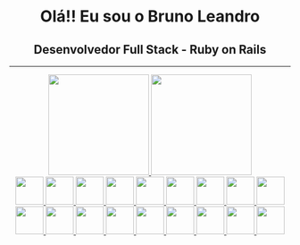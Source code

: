<h1 align="center"> Olá!! Eu sou o Bruno Leandro </h1>
<h2 align="center"> Desenvolvedor Full Stack - Ruby on Rails </h2>

---

<div align="center">
  <a href="https://github.com/rafaballerini">
  <img height="180em" src="https://github-readme-stats.vercel.app/api?username=Bruno-Boni&show_icons=true&theme=dracula&include_all_commits=true&count_private=true"/>
  <img height="180em" src="https://github-readme-stats.vercel.app/api/top-langs/?username=Bruno-Boni&layout=compact&langs_count=7&theme=dracula"/> <br/>
  <img src="https://cdn.jsdelivr.net/gh/devicons/devicon/icons/ruby/ruby-original.svg", height="50em", width="50em"/>
  <img src="https://cdn.jsdelivr.net/gh/devicons/devicon/icons/mysql/mysql-original.svg", height="50em", width="50em"/>
  <img src="https://cdn.jsdelivr.net/gh/devicons/devicon/icons/javascript/javascript-original.svg", height="50em", width="50em"/>
  <img src="https://cdn.jsdelivr.net/gh/devicons/devicon/icons/html5/html5-original.svg", height="50em", width="50em"/>
  <img src="https://cdn.jsdelivr.net/gh/devicons/devicon/icons/css3/css3-original.svg", height="50em", width="50em"/>
  <img src="https://cdn.jsdelivr.net/gh/devicons/devicon/icons/docker/docker-original.svg", height="50em", width="50em"/>
  <img src="https://cdn.jsdelivr.net/gh/devicons/devicon/icons/git/git-original.svg", height="50em", width="50em"/>
  <img src="https://cdn.jsdelivr.net/gh/devicons/devicon/icons/python/python-original.svg", height="50em", width="50em"/>
  <img src="https://cdn.jsdelivr.net/gh/devicons/devicon/icons/postgresql/postgresql-original.svg", height="50em", width="50em"/>
  <img src="https://cdn.jsdelivr.net/gh/devicons/devicon/icons/rails/rails-original-wordmark.svg", height="50em", width="50em"/>
  <img src="https://cdn.jsdelivr.net/gh/devicons/devicon/icons/sass/sass-original.svg", height="50em", width="50em"/>
  <img src="https://cdn.jsdelivr.net/gh/devicons/devicon/icons/nodejs/nodejs-original.svg", height="50em", width="50em"/>
  <img src="https://cdn.jsdelivr.net/gh/devicons/devicon/icons/angularjs/angularjs-original.svg", height="50em", width="50em"/>
  <img src="https://cdn.jsdelivr.net/gh/devicons/devicon/icons/vuejs/vuejs-original.svg", height="50em", width="50em"/>
  <img src="https://cdn.jsdelivr.net/gh/devicons/devicon/icons/typescript/typescript-original.svg", height="50em", width="50em"/>
  <img src="https://cdn.jsdelivr.net/gh/devicons/devicon/icons/selenium/selenium-original.svg", height="50em", width="50em"/>
  <img src="https://cdn.jsdelivr.net/gh/devicons/devicon/icons/mongodb/mongodb-original.svg", height="50em", width="50em"/>    
  <img src="https://cdn.jsdelivr.net/gh/devicons/devicon/icons/latex/latex-original.svg", height="50em", width="50em"/>
</div>


  
